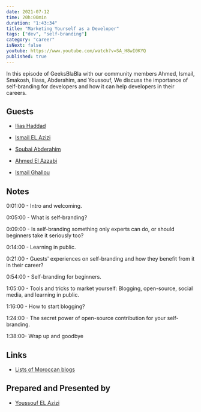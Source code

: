 ```yaml
---
date: 2021-07-12
time: 20h:00min
duration: "1:43:34"
title: "Marketing Yourself as a Developer"
tags: ["dev", "self-branding"]
category: "career"
isNext: false
youtube: https://www.youtube.com/watch?v=SA_H8wI0KYQ
published: true
---
```


In this episode of GeeksBlaBla with our community members Ahmed, Ismail, Smakosh, Iliass, Abderahim, and Youssouf, We discuss the importance of self-branding for developers and how it can help developers in their careers.

## Guests

- [Ilias Haddad](https://iliashaddad.com/)

- [Ismail EL Azizi](https://ismailelazizi.com/)

- [Soubai Abderahim](https://soubai.me)

- [Ahmed El Azzabi](https://mylink.fyi/elazzabi)

- [Ismail Ghallou](https://twitter.com/smakosh)

## Notes

0:01:00 - Intro and welcoming.

0:05:00 - What is self-branding?

0:09:00 - Is self-branding something only experts can do, or should beginners take it seriously too?

0:14:00 - Learning in public.

0:21:00 - Guests' experiences on self-branding and how they benefit from it in their career?

0:54:00 - Self-branding for beginners.

1:05:00 - Tools and tricks to market yourself: Blogging, open-source, social media, and learning in public.

1:16:00 - How to start blogging?

1:24:00 - The secret power of open-source contribution for your self-branding.

1:38:00- Wrap up and goodbye

## Links

- [Lists of Moroccan blogs ](https://github.com/DevC-Casa/awesome-morocco#blogs)

## Prepared and Presented by

- [Youssouf EL Azizi](https://elazizi.com/)
